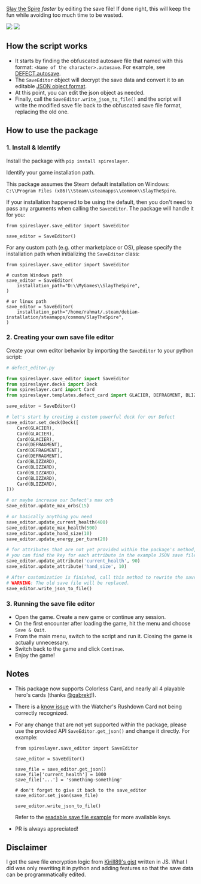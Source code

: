 [Slay the Spire](https://store.steampowered.com/app/646570/Slay_the_Spire/) _faster_ by editing the save file! If done right, this will keep the fun while avoiding 
too much time to be wasted.

![](assets/result-2.jpg)
![](assets/result-1.jpg)

## How the script works
- It starts by finding the obfuscated autosave file that named with this format: `<Name of the character>.autosave`. For example, see [DEFECT.autosave](example/DEFECT.autosave).
- The `SaveEditor` object will decrypt the save data and convert it to an editable [JSON object format](example/readable_save_file.json).
- At this point, you can edit the json object as needed.
- Finally, call the `SaveEditor.write_json_to_file()` and the script will write the modified save file back to the obfuscated save file format, replacing the old one.

## How to use the package

### 1. Install & Identify

Install the package with `pip install spireslayer`.

Identify your game installation path.

This package assumes the Steam default installation on Windows: `C:\\Program Files (x86)\\Steam\\steamapps\\common\\SlayTheSpire`.

If your installation happened to be using the default, then you don't need to pass any arguments when calling the `SaveEditor`. 
The package will handle it for you:

```python3
from spireslayer.save_editor import SaveEditor

save_editor = SaveEditor()
```

For any custom path (e.g. other marketplace or OS), please specify the installation path when initializing the `SaveEditor` class:

```python3
from spireslayer.save_editor import SaveEditor

# custom Windows path
save_editor = SaveEditor(
    installation_path="D:\\MyGames\\SlayTheSpire",
)

# or linux path
save_editor = SaveEditor(
    installation_path="/home/rahmat/.steam/debian-installation/steamapps/common/SlayTheSpire",
)
```

### 2. Creating your own save file editor

Create your own editor behavior by importing the `SaveEditor` to your python script:

```python
# defect_editor.py

from spireslayer.save_editor import SaveEditor
from spireslayer.decks import Deck
from spireslayer.card import Card
from spireslayer.templates.defect_card import GLACIER, DEFRAGMENT, BLIZZARD

save_editor = SaveEditor()

# let's start by creating a custom powerful deck for our Defect
save_editor.set_deck(Deck([
    Card(GLACIER),
    Card(GLACIER),
    Card(GLACIER),
    Card(DEFRAGMENT),
    Card(DEFRAGMENT),
    Card(DEFRAGMENT),
    Card(BLIZZARD),
    Card(BLIZZARD),
    Card(BLIZZARD),
    Card(BLIZZARD),
    Card(BLIZZARD),
]))

# or maybe increase our Defect's max orb
save_editor.update_max_orbs(15)

# or basically anything you need
save_editor.update_current_health(400)
save_editor.update_max_health(500)
save_editor.update_hand_size(10)
save_editor.update_energy_per_turn(20)

# for attributes that are not yet provided within the package's method, you can use the generic update_attribute method
# you can find the key for each attribute in the example JSON save file provided in this project
save_editor.update_attribute('current_health', 90)
save_editor.update_attribute('hand_size', 10)

# After customization is finished, call this method to rewrite the save data back to the original place.
# WARNING: The old save file will be replaced.
save_editor.write_json_to_file()
```

### 3. Running the save file editor

- Open the game. Create a new game or continue any session. 
- On the first encounter after loading the game, hit the menu and choose `Save & Quit`.
- From the main menu, switch to the script and run it. Closing the game is actually unnecessary.
- Switch back to the game and click `Continue`. 
- Enjoy the game!

## Notes
- This package now supports Colorless Card, and nearly all 4 playable hero's cards (thanks [@gabrekt](https://github.com/gabrekt)!).
- There is a [know issue](https://github.com/rahmatnazali/spireslayer/issues/13) with the Watcher's Rushdown Card not being correctly recognized.
- For any change that are not yet supported within the package, please use the provided API `SaveEditor.get_json()` and 
change it directly.
For example:

    ```python3
    from spireslayer.save_editor import SaveEditor
    
    save_editor = SaveEditor()
    
    save_file = save_editor.get_json()
    save_file['current_health'] = 1000
    save_file['...'] = 'something-something'
    
    # don't forget to give it back to the save_editor
    save_editor.set_json(save_file)
    
    save_editor.write_json_to_file()
    ```

    Refer to the [readable save file example](example/readable_save_file.json) for more available keys.

- PR is always appreciated!

## Disclaimer

I got the save file encryption logic from [Kirill89's gist](https://gist.github.com/Kirill89/514edad0ac80af7dfc036871ccf0f877) written in JS. What I did was only rewriting it in python and adding features so that the save data can be programmatically edited.
